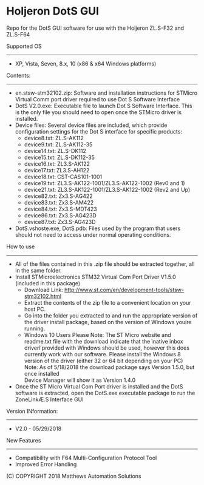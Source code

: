 # Holjeron DotS GUI

Repo for the DotS GUI software for use with the Holjeron ZL.S-F32 and ZL.S-F64

Supported OS
***************

+ XP, Vista, Seven, 8.x, 10 (x86 & x64 Windows platforms)
 


Contents: 
***************

+ en.stsw-stm32102.zip: Software and installation instructions for STMicro Virtual Comm port 
driver required to use Dot S Software Interface 
+ DotS V2.0.exe: Executable file to launch Dot S Software Interface.  This is the only file 
you should need to open once the STMicro driver is installed.  
+ Device files: Several device files are included, which provide configuration settings for
the Dot S interface for specific products: 
     - device8.txt:  ZL.S-AK112
     - device9.txt:  ZL.S-AK112-35
     - device14.txt: ZL.S-DK112
     - device15.txt: ZL.S-DK112-35
     - device16.txt: ZL3.S-AK122
     - device17.txt: ZL3.S-AH122
     - device18.txt: CST-CAS101-1001
     - device19.txt: ZL3.S-AK122-1001/ZL3.S-AK122-1002 (Rev0 and 1)
     - device21.txt: ZL3.S-AK122-1001/ZL3.S-AK122-1002 (Rev2 and Up)
     - device82.txt: Zx3.S-AG422
     - device83.txt: Zx3.S-AM422
     - device84.txt: Zx3.S-MDT423
     - device86.txt: Zx3.S-AG423D
     - device87.txt: Zx3.S-AG423D
+ DotS.vshoste.exe, DotS.pdb: Files used by the program that users should not 
need to access under normal operating conditions.  


How to use 
***************

+ All of the files contained in this .zip file should be extracted together, all in the same 
folder.    	
+ Install STMicroelectronics  STM32 Virtual Com Port Driver V1.5.0 (included in this package)
     - Download Link: http://www.st.com/en/development-tools/stsw-stm32102.html 
     - Extract the contents of the zip file to a convenient location on your host PC.
     - Go into the folder you extracted to and run the appropriate version of the driver 
       install package, based on the version of Windows youíre running.  
     - Windows 10 Users Please Note: The ST Micro website and readme.txt file with the 
       download indicate that the ìnative inbox driverî provided with Windows should be used, 
       however this does currently work with our software.  Please install the Windows 8 
       version of the driver (either 32 or 64 bit depending on your PC) 
       Note: As of 5/18/2018 the download package says Version 1.5.0, but once installed  
       Device Manager will show it as Version 1.4.0
+ Once the ST Micro Virtual Com Port driver is installed and the DotS software is extracted, 
open the DotS.exe executable package to run the ZoneLinkÆ.S Interface GUI

          

Version INformation:
***************

* V2.0 - 05/29/2018

New Features
************
+ Compatibility with F64 Multi-Configuration Protocol Tool
+ Improved Error Handling
	   


(C) COPYRIGHT 2018 Matthews Automation Solutions
